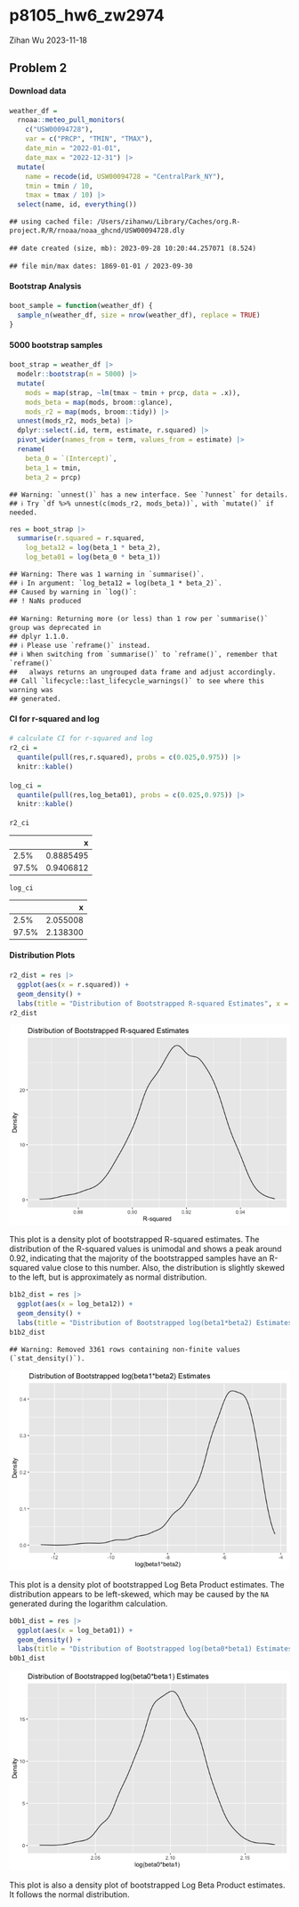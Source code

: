 p8105_hw6_zw2974
================
Zihan Wu
2023-11-18

## Problem 2

#### Download data

``` r
weather_df = 
  rnoaa::meteo_pull_monitors(
    c("USW00094728"),
    var = c("PRCP", "TMIN", "TMAX"), 
    date_min = "2022-01-01",
    date_max = "2022-12-31") |>
  mutate(
    name = recode(id, USW00094728 = "CentralPark_NY"),
    tmin = tmin / 10,
    tmax = tmax / 10) |>
  select(name, id, everything())
```

    ## using cached file: /Users/zihanwu/Library/Caches/org.R-project.R/R/rnoaa/noaa_ghcnd/USW00094728.dly

    ## date created (size, mb): 2023-09-28 10:20:44.257071 (8.524)

    ## file min/max dates: 1869-01-01 / 2023-09-30

#### Bootstrap Analysis

``` r
boot_sample = function(weather_df) {
  sample_n(weather_df, size = nrow(weather_df), replace = TRUE)
}
```

#### 5000 bootstrap samples

``` r
boot_strap = weather_df |>  
  modelr::bootstrap(n = 5000) |> 
  mutate(
    mods = map(strap, ~lm(tmax ~ tmin + prcp, data = .x)),
    mods_beta = map(mods, broom::glance),
    mods_r2 = map(mods, broom::tidy)) |> 
  unnest(mods_r2, mods_beta) |> 
  dplyr::select(.id, term, estimate, r.squared) |> 
  pivot_wider(names_from = term, values_from = estimate) |> 
  rename(
    beta_0 = `(Intercept)`,
    beta_1 = tmin,
    beta_2 = prcp) 
```

    ## Warning: `unnest()` has a new interface. See `?unnest` for details.
    ## ℹ Try `df %>% unnest(c(mods_r2, mods_beta))`, with `mutate()` if needed.

``` r
res = boot_strap |> 
  summarise(r.squared = r.squared,
    log_beta12 = log(beta_1 * beta_2),
    log_beta01 = log(beta_0 * beta_1))
```

    ## Warning: There was 1 warning in `summarise()`.
    ## ℹ In argument: `log_beta12 = log(beta_1 * beta_2)`.
    ## Caused by warning in `log()`:
    ## ! NaNs produced

    ## Warning: Returning more (or less) than 1 row per `summarise()` group was deprecated in
    ## dplyr 1.1.0.
    ## ℹ Please use `reframe()` instead.
    ## ℹ When switching from `summarise()` to `reframe()`, remember that `reframe()`
    ##   always returns an ungrouped data frame and adjust accordingly.
    ## Call `lifecycle::last_lifecycle_warnings()` to see where this warning was
    ## generated.

#### CI for r-squared and log

``` r
# calculate CI for r-squared and log
r2_ci = 
  quantile(pull(res,r.squared), probs = c(0.025,0.975)) |> 
  knitr::kable()

log_ci = 
  quantile(pull(res,log_beta01), probs = c(0.025,0.975)) |>  
  knitr::kable()
  
r2_ci
```

|       |         x |
|:------|----------:|
| 2.5%  | 0.8885495 |
| 97.5% | 0.9406812 |

``` r
log_ci
```

|       |        x |
|:------|---------:|
| 2.5%  | 2.055008 |
| 97.5% | 2.138300 |

#### Distribution Plots

``` r
r2_dist = res |> 
  ggplot(aes(x = r.squared)) +
  geom_density() +
  labs(title = "Distribution of Bootstrapped R-squared Estimates", x = "R-squared", y = "Density")
r2_dist
```

![](p8105_hw6_zw2974_files/figure-gfm/unnamed-chunk-5-1.png)<!-- -->

This plot is a density plot of bootstrapped R-squared estimates. The
distribution of the R-squared values is unimodal and shows a peak around
0.92, indicating that the majority of the bootstrapped samples have an
R-squared value close to this number. Also, the distribution is slightly
skewed to the left, but is approximately as normal distribution.

``` r
b1b2_dist = res |> 
  ggplot(aes(x = log_beta12)) +
  geom_density() +
  labs(title = "Distribution of Bootstrapped log(beta1*beta2) Estimates", x = "log(beta1*beta2)", y = "Density")
b1b2_dist
```

    ## Warning: Removed 3361 rows containing non-finite values (`stat_density()`).

![](p8105_hw6_zw2974_files/figure-gfm/unnamed-chunk-6-1.png)<!-- -->

This plot is a density plot of bootstrapped Log Beta Product estimates.
The distribution appears to be left-skewed, which may be caused by the
`NA` generated during the logarithm calculation.

``` r
b0b1_dist = res |> 
  ggplot(aes(x = log_beta01)) +
  geom_density() +
  labs(title = "Distribution of Bootstrapped log(beta0*beta1) Estimates", x = "log(beta0*beta1)", y = "Density")
b0b1_dist
```

![](p8105_hw6_zw2974_files/figure-gfm/unnamed-chunk-7-1.png)<!-- -->

This plot is also a density plot of bootstrapped Log Beta Product
estimates. It follows the normal distribution.
